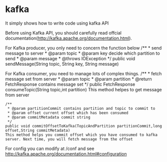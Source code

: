 # kafka
It simply shows how to write code using kafka API

Before using Kafka API, you should carefully read offcial documentation(http://kafka.apache.org/documentation.html).

For Kafka producer, you only need to concern the function below
	/**
	 * send message to server
	 * @param topic
	 * @param key decide which partition to send
	 * @param message
	 * @throws IOException 
	 */
	public void sendMessage(String topic, String key, String message)

For Kafka consumer, you need to manage lots of complex things.
	/**
	 * fetch message set from server
	 * @param topic 
	 * @param partition
	 * @return FetchResponse contains message set
	 */
	public FetchResponse consumeTopic(String topic,int partition)
	This method helpes to get message from server

 	/**
     * @param partitionCommit contains partition and topic to commit to
     * @param offset current offset which has been consumed
     * @param commitMetadata commit string
     */
    public void commitOffsetToKafka(TopicAndPartition partitionCommit,long offset,String commitMetadata)
    This method helps you commit offset which you have consumed to kafka server. Next time, you will fetch message from the offset 
    
    
    
    
For config you can modify at /conf and see http://kafka.apache.org/documentation.html#configuration
    
    
    
